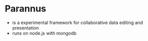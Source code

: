 # Parannus
 * is a experimental framework for collaborative data editing and presentation
 * runs on node.js with mongodb
